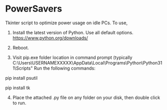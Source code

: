 # PowerSavers
Tkinter script to optimize power usage on idle PCs.
To use, 

1) Install the latest version of Python. Use all default options.
https://www.python.org/downloads/

2) Reboot. 

3) Visit pip.exe folder location in command prompt (typically C:\Users\USERNAMEXXXXX\AppData\Local\Programs\Python\Python311\Scripts"
Run the following commands:

pip install psutil


pip install tk

4) Place the attached .py file on any folder on your disk, then double click to run.
